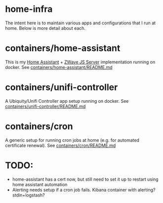 # home-infra

The intent here is to maintain various apps and configurations that I run at home. Below is more detail about each.

# containers/home-assistant
This is my [Home Assistant](https://www.home-assistant.io) + [ZWave JS Server](https://github.com/zwave-js/zwave-js-server) implementation running on docker. See [containers/home-assistant/README.md](containers/home-assistant/README.md)

# containers/unifi-controller

A Ubiquity/Unifi Controller app setup running on docker. See [containers/unifi-controller/README.md](containers/unifi-controller/README.md)

# containers/cron

A generic setup for running cron jobs at home (e.g. for automated certificate renewal). See [containers/cron/README.md](containers/cron/README.md)


# TODO:
- home-assistant has a cert now, but still need to set it up to restart using home assistant automation
- Alerting needs setup if a cron job fails. Kibana container with alerting? stdin+logstash?
